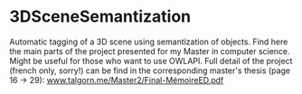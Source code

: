 # 3DSceneSemantization
Automatic tagging of a 3D scene using semantization of objects. Find here the main parts of the project presented for my Master in computer science. Might be useful for those who want to use OWLAPI.
Full detail of the project (french only, sorry!) can be find in the corresponding master's thesis (page 16 -> 29):
www.talgorn.me/Master2/Final-MémoireED.pdf

